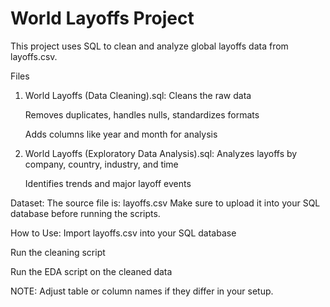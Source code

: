 # World Layoffs Project
This project uses SQL to clean and analyze global layoffs data from layoffs.csv.

Files
1. World Layoffs (Data Cleaning).sql:
  Cleans the raw data

    Removes duplicates, handles nulls, standardizes formats

    Adds columns like year and month for analysis

2. World Layoffs (Exploratory Data Analysis).sql:
  Analyzes layoffs by company, country, industry, and time

    Identifies trends and major layoff events

Dataset:
  The source file is: layoffs.csv
    Make sure to upload it into your SQL database before running the scripts.

How to Use:
    Import layoffs.csv into your SQL database

   Run the cleaning script

   Run the EDA script on the cleaned data

NOTE: Adjust table or column names if they differ in your setup.
